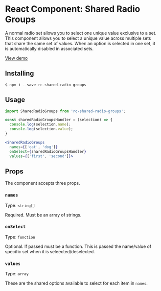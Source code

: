 # React Component: Shared Radio Groups

A normal radio set allows you to select one unique value exclusive to a set.
This component allows you to select a unique value across multiple sets that share the same set of values. When an option is selected in one set, it is automatically disabled in associated sets.

[View demo](http://dogsghost.github.io/rc-shared-radio-groups)

## Installing

```
$ npm i --save rc-shared-radio-groups
```

## Usage

```jsx
import SharedRadioGroups from 'rc-shared-radio-groups';

const sharedRadioGroupsHandler = (selection) => {
  console.log(selection.name);
  console.log(selection.value);
}

<SharedRadioGroups
  names={['cat', 'dog']}
  onSelect={sharedRadioGroupsHandler}
  values={['first', 'second']}>
```

## Props

The component accepts three props.

### `names`

Type: `string[]`

Required. Must be an array of strings. 

### `onSelect`

Type: `function`

Optional. If passed must be a function. This is passed the name/value of specific set when it is seleected/deselected.

### `values`

Type: `array`

These are the shared options available to select for each item in `names`.
